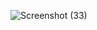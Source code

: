 ![Screenshot (33)](https://github.com/user-attachments/assets/4515e486-fce9-41d1-bb30-b7a08605ebde)
